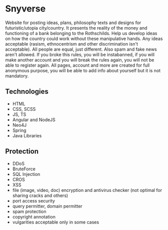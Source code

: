 # Snyverse
Website for posting ideas, plans, philosophy texts and designs for futuristic/utopia city/country. 
It presents the reality of the money and functioning of a bank belonging to the Rothschilds. Help us develop ideas on how the country could work without these manipulative hands. Any ideas acceptable (rasism, ethnocentrism and other discrimination isn't acceptable). All people are equal, just different. Also spam and fake news aren't allowed. If you broke this rules, you will be instabanned, if you will make another account and you will break the rules again, you will not be able to register again. 
All pages, account and more are created for full anonymous purpose, you will be able to add info about yourself but it is not mandatory.

## Technologies
* HTML
* CSS, SCSS
* JS, TS
* Angular and NodeJS
* Neo4J
* Spring
* Java Libraries

## Protection
* DDoS
* BruteForce
* SQL Injection
* CROS
* XSS
* file (image, video, doc) encryption and antivirus checker (not optimal for sharing cracks and others)
* port access security
* query permitter, domain permitter
* spam protection
* copyright annotation
* vulgarities acceptable only in some cases
